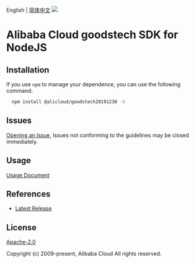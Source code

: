 English | [简体中文](README-CN.md)
![](https://aliyunsdk-pages.alicdn.com/icons/AlibabaCloud.svg)

# Alibaba Cloud goodstech SDK for NodeJS

## Installation
If you use `npm` to manage your dependence, you can use the following command:

```sh
  npm install @alicloud/goodstech20191230 -S
```

## Issues
[Opening an Issue](https://github.com/aliyun/alibabacloud-typescript-sdk/issues/new), Issues not conforming to the guidelines may be closed immediately.

## Usage
[Usage Document](https://github.com/aliyun/alibabacloud-typescript-sdk/blob/master/docs/Usage-EN.md#quick-examples)

## References
* [Latest Release](https://github.com/aliyun/alibabacloud-typescript-sdk/)

## License
[Apache-2.0](http://www.apache.org/licenses/LICENSE-2.0)

Copyright (c) 2009-present, Alibaba Cloud All rights reserved.
